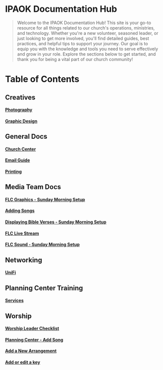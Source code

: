 # IPAOK Documentation Hub

> Welcome to the IPAOK Documentation Hub! This site is your go-to resource for all things related to our church's operations, ministries, and technology. Whether you're a new volunteer, seasoned leader, or just looking to get more involved, you'll find detailed guides, best practices, and helpful tips to support your journey. Our goal is to equip you with the knowledge and tools you need to serve effectively and grow in your role. Explore the sections below to get started, and thank you for being a vital part of our church community!

# Table of Contents
## Creatives
#### [Photography](photography.md)
#### [Graphic Design](creatives.md)

## General Docs
#### [Church Center](churchcenter.md)
#### [Email Guide](ipa-email.md)
#### [Printing](printing.md)

## Media Team Docs
#### [FLC Graphics - Sunday Morning Setup](flc-propresenter.md)
#### [Adding Songs](adding-songs-propresenter.md)
#### [Displaying Bible Verses - Sunday Morning Setup](pp7-bibleverses.md)
#### [FLC Live Stream](flc-livestream.md)
#### [FLC Sound - Sunday Morning Setup](flc-sound.md)

## Networking
#### [UniFi](networking.md)

## Planning Center Training
#### [Services](pc-services.md)

## Worship
#### [Worship Leader Checklist](worship-checklist.md)
#### [Planning Center - Add Song](https://pcoservices.zendesk.com/hc/en-us/articles/204262354-Add-a-Song-to-the-Library#UUID-c89d101b-3e10-2f62-cfb6-fc9c02246ffa_section-idm4636217822560032697080497132)
#### [Add a New Arrangement](https://pcoservices.zendesk.com/hc/en-us/articles/360024797073-Add-or-Edit-an-Arrangement)
#### [Add or edit a key](https://pcoservices.zendesk.com/hc/en-us/articles/360024795773-Add-or-Edit-a-Key)

